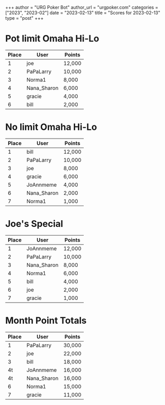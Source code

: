 +++
author = "URG Poker Bot"
author_url = "urgpoker.com"
categories = ["2023", "2023-02"]
date = "2023-02-13"
title = "Scores for 2023-02-13"
type = "post"
+++
# Pot limit Omaha Hi-Lo

| Place | User | Points |
|-------|------|--------|
| 1 | joe | 12,000 |
| 2 | PaPaLarry | 10,000 |
| 3 | Norma1 | 8,000 |
| 4 | Nana_Sharon | 6,000 |
| 5 | gracie | 4,000 |
| 6 | bill | 2,000 |

# No limit Omaha Hi-Lo

| Place | User | Points |
|-------|------|--------|
| 1 | bill | 12,000 |
| 2 | PaPaLarry | 10,000 |
| 3 | joe | 8,000 |
| 4 | gracie | 6,000 |
| 5 | JoAnnmeme | 4,000 |
| 6 | Nana_Sharon | 2,000 |
| 7 | Norma1 | 1,000 |

# Joe's Special

| Place | User | Points |
|-------|------|--------|
| 1 | JoAnnmeme | 12,000 |
| 2 | PaPaLarry | 10,000 |
| 3 | Nana_Sharon | 8,000 |
| 4 | Norma1 | 6,000 |
| 5 | bill | 4,000 |
| 6 | joe | 2,000 |
| 7 | gracie | 1,000 |

# Month Point Totals

| Place | User | Points |
|-------|------|--------|
| 1 | PaPaLarry | 30,000 |
| 2 | joe | 22,000 |
| 3 | bill | 18,000 |
| 4t | JoAnnmeme | 16,000 |
| 4t | Nana_Sharon | 16,000 |
| 6 | Norma1 | 15,000 |
| 7 | gracie | 11,000 |
